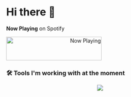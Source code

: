 # Hi there 👋

**Now Playing** on Spotify

<a align="right" href="https://now-playing-profile.marcomcnulty.vercel.app/now-playing?open">
    <img src="https://now-playing-profile.marcomcnulty.vercel.app/now-playing" width="256" height="64" alt="Now Playing">
</a>

### 🛠 Tools I'm working with at the moment

<p align="center">
  <img src="https://marcomcnulty.vercel.app/api/tools">
</p>
